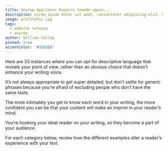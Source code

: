 ```yaml
---
title: Anyrep Appliance Repairs remade again...
description: Lorem ipsum dolor sit amet, consectetur adipiscing elit. Sed augue nisl, gravida id aliquet a, malesuada in mi. Morbi varius pharetra erat. Sed consectetur dui tellus, sed convallis sem eleifend id. Ut tortor nisi, volutpat ac ante non, blandit pulvinar
image: profilePic.jpg
tags:
  - website release
  - anyrep
author: William Yallop
pinned: true
accentColor: '#1E63EB'
---
```


Here are 33 instances where you can opt for descriptive language that reveals your point of view, rather than an obvious choice that doesn’t enhance your writing voice.

It’s not always appropriate to get super detailed, but don’t settle for generic phrases because you’re afraid of excluding people who don’t have the same taste.

The more intimately you get to know each word in your writing, the more confident you can be that your content will make an imprint in your reader’s mind.

You’re hooking your ideal reader on your writing, so they become a part of your audience.

For each category below, review how the different examples alter a reader’s experience with your text.